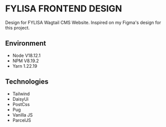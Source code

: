 # FYLISA FRONTEND DESIGN

Design for FYLISA Wagtail CMS Website. Inspired on my Figma's design for this project.

## Environment
- Node V18.12.1
- NPM V8.19.2
- Yarn 1.22.19

## Technologies
- Tailwind
- DaisyUi
- PostCss
- Pug
- Vanilla JS
- ParcelJS